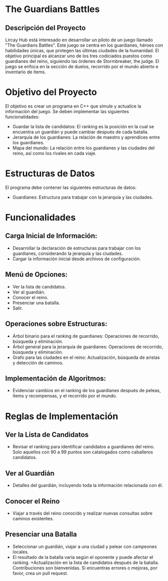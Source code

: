 # The Guardians Battles
## Descripción del Proyecto
Lircay Hub está interesado en desarrollar un piloto de un juego llamado "The Guardians Battles". Este juego se centra en los guardianes, héroes con habilidades únicas, que protegen las últimas ciudades de la humanidad. El objetivo principal es alcanzar uno de los tres codiciados puestos como guardianes del reino, siguiendo las órdenes de Stormbreaker, the judge. El juego se enfoca en la sección de duelos, recorrido por el mundo abierto e inventario de ítems.

# Objetivo del Proyecto
El objetivo es crear un programa en C++ que simule y actualice la información del juego. Se deben implementar las siguientes funcionalidades:
+ Guardar la lista de candidatos: El ranking es la posición en la cual se encuentra un guardián y puede cambiar después de cada batalla.
+ Jerarquía de los guardianes: La relación de maestro y aprendices entre los guardianes.
+ Mapa del mundo: La relación entre los guardianes y las ciudades del reino, así como los rivales en cada viaje.

# Estructuras de Datos
El programa debe contener las siguientes estructuras de datos:
+ Guardianes: Estructura para trabajar con la jerarquía y las ciudades.

# Funcionalidades
## Carga Inicial de Información:
+ Desarrollar la declaración de estructuras para trabajar con los guardianes, considerando la jerarquía y las ciudades.
+ Cargar la información inicial desde archivos de configuración.
## Menú de Opciones:
+ Ver la lista de candidatos.
+ Ver al guardián.
+ Conocer el reino.
+ Presenciar una batalla.
+ Salir.
## Operaciones sobre Estructuras:
+ Árbol binario para el ranking de guardianes: Operaciones de recorrido, búsqueda y eliminación.
+ Árbol general para la jerarquía de guardianes: Operaciones de recorrido, búsqueda y eliminación.
+ Grafo para las ciudades en el reino: Actualización, búsqueda de aristas y detección de caminos.
## Implementación de Algoritmos:
+ Evidenciar cambios en el ranking de los guardianes después de peleas, ítems y recompensas, y el recorrido por el mundo.

# Reglas de Implementación
## Ver la Lista de Candidatos
+ Revisar el ranking para identificar candidatos a guardianes del reino. Solo aquellos con 90 a 99 puntos son catalogados como caballeros candidatos.
## Ver al Guardián
+ Detalles del guardián, incluyendo toda la información relacionada con él.
## Conocer el Reino
+ Viajar a través del reino conocido y realizar nuevas consultas sobre caminos existentes.
## Presenciar una Batalla
+ Seleccionar un guardián, viajar a una ciudad y pelear con campeones locales.
+ El resultado de la batalla varía según el oponente y puede afectar el ranking.
+Actualización en la lista de candidatos después de la batalla.
Contribuciones son bienvenidas. Si encuentras errores o mejoras, por favor, crea un pull request.

